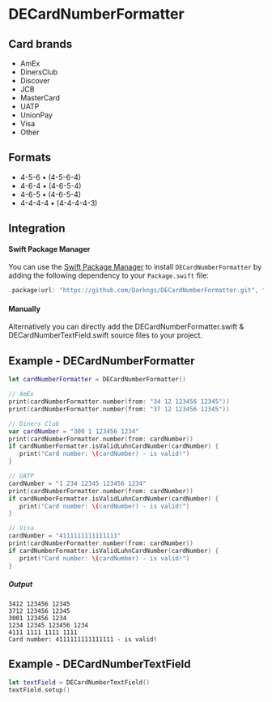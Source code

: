 # **DECardNumberFormatter**

## Card brands
- AmEx
- DinersClub
- Discover
- JCB
- MasterCard
- UATP
- UnionPay
- Visa
- Other

## Formats
- 4-5-6 • (4-5-6-4)
- 4-6-4 • (4-6-5-4)
- 4-6-5 • (4-6-5-4)
- 4-4-4-4 • (4-4-4-4-3)

## Integration

#### Swift Package Manager

You can use the [Swift Package Manager](https://swift.org/package-manager) to install `DECardNumberFormatter` by adding the following dependency to your `Package.swift` file:

```swift
.package(url: "https://github.com/Darkngs/DECardNumberFormatter.git", from: "2.0.0"),
```

#### Manually

Alternatively you can directly add the DECardNumberFormatter.swift & DECardNumberTextField.swift source files to your project.

## Example - DECardNumberFormatter
```swift
let cardNumberFormatter = DECardNumberFormatter()

// AmEx
print(cardNumberFormatter.number(from: "34 12 123456 12345"))
print(cardNumberFormatter.number(from: "37 12 123456 12345"))

// Diners Club
var cardNumber = "300 1 123456 1234"
print(cardNumberFormatter.number(from: cardNumber))
if cardNumberFormatter.isValidLuhnCardNumber(cardNumber) {
   print("Card number: \(cardNumber) - is valid!")
}

// UATP
cardNumber = "1 234 12345 123456 1234"
print(cardNumberFormatter.number(from: cardNumber))
if cardNumberFormatter.isValidLuhnCardNumber(cardNumber) {
   print("Card number: \(cardNumber) - is valid!")
}

// Visa
cardNumber = "4111111111111111"
print(cardNumberFormatter.number(from: cardNumber))
if cardNumberFormatter.isValidLuhnCardNumber(cardNumber) {
   print("Card number: \(cardNumber) - is valid!")
}
```
##### Output
```
3412 123456 12345
3712 123456 12345
3001 123456 1234
1234 12345 123456 1234
4111 1111 1111 1111
Card number: 4111111111111111 - is valid!
```

## Example - DECardNumberTextField
```swift
let textField = DECardNumberTextField()
textField.setup()
```
